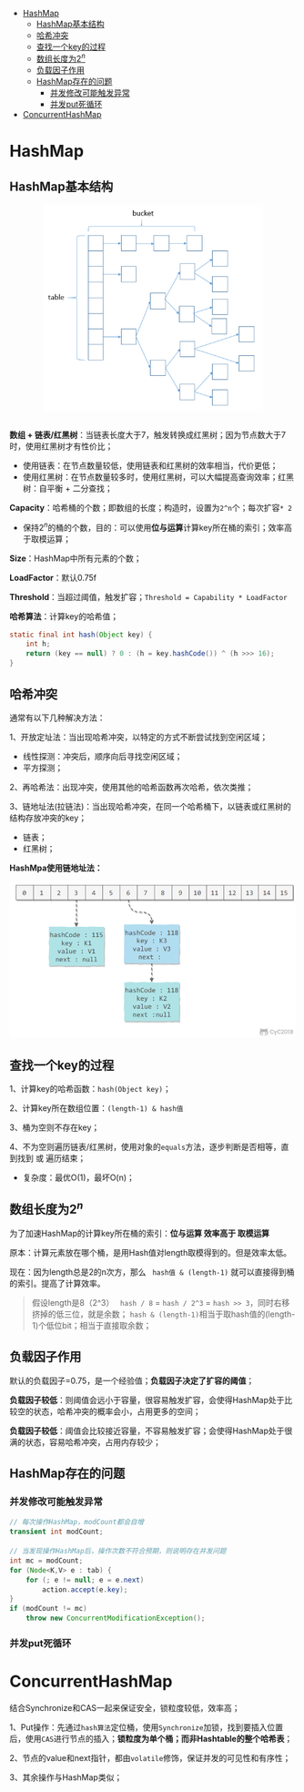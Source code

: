 - [HashMap](#hashmap)
  - [HashMap基本结构](#hashmap基本结构)
  - [哈希冲突](#哈希冲突)
  - [查找一个key的过程](#查找一个key的过程)
  - [数组长度为$2^n$](#数组长度为2n)
  - [负载因子作用](#负载因子作用)
  - [HashMap存在的问题](#hashmap存在的问题)
    - [并发修改可能触发异常](#并发修改可能触发异常)
    - [并发put死循环](#并发put死循环)
- [ConcurrentHashMap](#concurrenthashmap)

# HashMap
## HashMap基本结构

<div align="center">
<img src="../../../images/hashmap.jpeg" alt="concurrency" align="middle" style="zoom: 70%;" />
</div>
<br/>

**数组 + 链表/红黑树**：当链表长度大于7，触发转换成红黑树；因为节点数大于7时，使用红黑树才有性价比；
- 使用链表：在节点数量较低，使用链表和红黑树的效率相当，代价更低；
- 使用红黑树：在节点数量较多时，使用红黑树，可以大幅提高查询效率；红黑树：自平衡 + 二分查找；

**Capacity**：哈希桶的个数；即数组的长度；构造时，设置为`2^n`个；每次扩容`* 2`
- 保持$2^n$的桶的个数，目的：可以使用**位与运算**计算key所在桶的索引；效率高于取模运算；

**Size**：HashMap中所有元素的个数；

**LoadFactor**：默认0.75f

**Threshold**：当超过阈值，触发扩容；`Threshold = Capability * LoadFactor`

**哈希算法**：计算key的哈希值；
```java
static final int hash(Object key) {
    int h;
    return (key == null) ? 0 : (h = key.hashCode()) ^ (h >>> 16);
}
```

## 哈希冲突
通常有以下几种解决方法：

1、开放定址法：当出现哈希冲突，以特定的方式不断尝试找到空闲区域；
- 线性探测：冲突后，顺序向后寻找空闲区域；
- 平方探测；
  
2、再哈希法：出现冲突，使用其他的哈希函数再次哈希，依次类推；

3、链地址法(拉链法)：当出现哈希冲突，在同一个哈希桶下，以链表或红黑树的结构存放冲突的key；
- 链表；
- 红黑树；

**HashMpa使用链地址法：**

![](../../../images/hashmap.png)

## 查找一个key的过程

1、计算key的哈希函数：`hash(Object key)`；

2、计算key所在数组位置：`(length-1) & hash值`

3、桶为空则不存在key；

4、不为空则遍历链表/红黑树，使用对象的`equals`方法，逐步判断是否相等，直到找到 或 遍历结束；

- 复杂度：最优O(1)，最坏O(n)；


## 数组长度为$2^n$

为了加速HashMap的计算key所在桶的索引：**位与运算 效率高于 取模运算**

原本：计算元素放在哪个桶，是用Hash值对length取模得到的。但是效率太低。

现在：因为length总是2的n次方，那么 ` hash值 & (length-1)` 就可以直接得到桶的索引。提高了计算效率。

> 假设length是8（2^3）
> ` hash / 8` = ` hash / 2^3 ` = ` hash >> 3 `，同时右移挤掉的低三位，就是余数；
> ` hash & (length-1) `相当于取hash值的(length-1)个低位bit；相当于直接取余数；

## 负载因子作用

默认的负载因子=0.75，是一个经验值；**负载因子决定了扩容的阈值**；

**负载因子较低**：则阈值会远小于容量，很容易触发扩容，会使得HashMap处于比较空的状态，哈希冲突的概率会小，占用更多的空间；

**负载因子较低**：阈值会比较接近容量，不容易触发扩容；会使得HashMap处于很满的状态，容易哈希冲突，占用内存较少；

## HashMap存在的问题

### 并发修改可能触发异常

```java
// 每次操作HashMap，modCount都会自增
transient int modCount;

// 当发现操作HashMap后，操作次数不符合预期，则说明存在并发问题
int mc = modCount;
for (Node<K,V> e : tab) {
    for (; e != null; e = e.next)
        action.accept(e.key);
}
if (modCount != mc)
    throw new ConcurrentModificationException();
```

### 并发put死循环



# ConcurrentHashMap

结合Synchronize和CAS一起来保证安全，锁粒度较低，效率高；

1、Put操作：先通过`hash算法`定位桶，使用`Synchronize`加锁，找到要插入位置后，使用`CAS`进行节点的插入；**锁粒度为单个桶；而非Hashtable的整个哈希表**；

2、节点的value和next指针，都由`volatile`修饰，保证并发的可见性和有序性；

3、其余操作与HashMap类似；